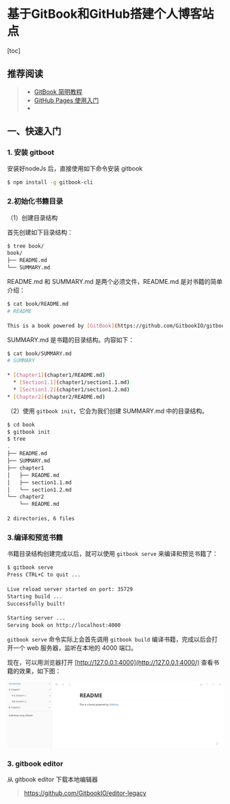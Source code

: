 # 基于GitBook和GitHub搭建个人博客站点

[toc]







## 推荐阅读

> - [GitBook 简明教程](https://www.chengweiyang.cn/gitbook/index.html)
> - [GitHub Pages 使用入门](https://docs.github.com/cn/pages/getting-started-with-github-pages)
> - 



## 一、快速入门

### 1. 安装 gitboot

安装好nodeJs 后，直接使用如下命令安装 gitbook

```bash
$ npm install -g gitbook-cli
```



### 2.初始化书籍目录

（1）创建目录结构

首先创建如下目录结构：

```bash
$ tree book/
book/
├── README.md
└── SUMMARY.md
```



README.md 和 SUMMARY.md 是两个必须文件，README.md 是对书籍的简单介绍：

```bash
$ cat book/README.md 
# README

This is a book powered by [GitBook](https://github.com/GitbookIO/gitbook).
```

SUMMARY.md 是书籍的目录结构。内容如下：

```bash
$ cat book/SUMMARY.md 
# SUMMARY

* [Chapter1](chapter1/README.md)
  * [Section1.1](chapter1/section1.1.md)
  * [Section1.2](chapter1/section1.2.md)
* [Chapter2](chapter2/README.md)
```



（2）使用 `gitbook init`，它会为我们创建 SUMMARY.md 中的目录结构。

```bash
$ cd book
$ gitbook init
$ tree
.
├── README.md
├── SUMMARY.md
├── chapter1
│   ├── README.md
│   ├── section1.1.md
│   └── section1.2.md
└── chapter2
    └── README.md

2 directories, 6 files
```



### 3.编译和预览书籍

书籍目录结构创建完成以后，就可以使用 `gitbook serve` 来编译和预览书籍了：

```bash
$ gitbook serve
Press CTRL+C to quit ...

Live reload server started on port: 35729
Starting build ...
Successfully built!

Starting server ...
Serving book on http://localhost:4000
```

`gitbook serve` 命令实际上会首先调用 `gitbook build` 编译书籍，完成以后会打开一个 web 服务器，监听在本地的 4000 端口。

现在，可以用浏览器打开 [http://127.0.0.1:4000](http://127.0.0.1:4000/) 查看书籍的效果，如下图：

![gitbook](./images/gitbook-sample.png)



### 3. gitbook editor

从 gitbook editor 下载本地编辑器

> https://github.com/GitbookIO/editor-legacy



